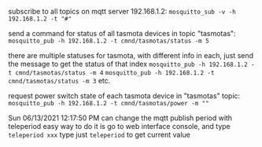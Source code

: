 
subscribe to all topics on mqtt server 192.168.1.2:
`mosquitto_sub -v -h 192.168.1.2 -t "#"`

send a command for status of all tasmota devices in topic "tasmotas":
`mosquitto_pub -h 192.168.1.2 -t cmnd/tasmotas/status -m 5`

there are multiple statuses for tasmota, with different info in each, just send the message to get the status of that index
`mosquitto_pub -h 192.168.1.2 -t cmnd/tasmotas/status -m 4`
`mosquitto_pub -h 192.168.1.2 -t cmnd/tasmotas/status -m 3`
etc.

request power switch state of each tasmota device in "tasmotas" topic:
`mosquitto_pub -h 192.168.1.2 -t cmnd/tasmotas/power -m ""`

Sun 06/13/2021 12:17:50 PM
can change the mqtt publish period with teleperiod
easy way to do it is go to web interface console, and type `teleperiod xxx`
type just `teleperiod` to get current value
